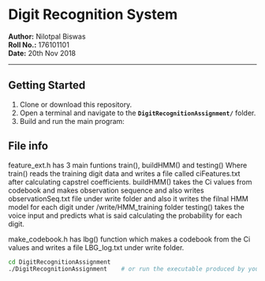 # Digit Recognition System

**Author:** Nilotpal Biswas  
**Roll No.:** 176101101  
**Date:** 20th Nov 2018

---

## Getting Started

1. Clone or download this repository.  
2. Open a terminal and navigate to the **`DigitRecognitionAssignment/`** folder.  
3. Build and run the main program:

## File info

feature_ext.h has 3 main funtions train(), buildHMM() and testing()
Where train() reads the training digit data and writes a file called ciFeatures.txt after calculating capstrel coefficients.
buildHMM() takes the Ci values from codebook and makes observation sequence and also writes observationSeq.txt file under write folder and also it 
writes the filnal HMM model for each digit under /write/HMM_training folder
testing() takes the voice input and predicts what is said calculating the probability for each digit.

make_codebook.h has lbg() function which makes a codebook from the Ci values and writes a file LBG_log.txt under write folder.


```bash
cd DigitRecognitionAssignment
./DigitRecognitionAssignment    # or run the executable produced by your build system


